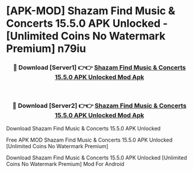 # [APK-MOD] Shazam  Find Music & Concerts 15.5.0 APK Unlocked - [Unlimited Coins No Watermark Premium] n79iu



<div align="center">
<h3>🔴 Download [Server1] 👉👉 <a href="https://momento.my/?title=Shazam__Find_Music_&_Concerts_15.5.0_APK_Unlocked">Shazam  Find Music & Concerts 15.5.0 APK Unlocked Mod Apk</a></h3><br>

<h3>🔴 Download [Server2] 👉👉 <a href="https://momento.my/?title=Shazam__Find_Music_&_Concerts_15.5.0_APK_Unlocked">Shazam  Find Music & Concerts 15.5.0 APK Unlocked Mod Apk</a></h3>
</div>



Download Shazam  Find Music & Concerts 15.5.0 APK Unlocked 

Free APK MOD Shazam  Find Music & Concerts 15.5.0 APK Unlocked [Unlimited Coins No Watermark Premium]

Download Shazam  Find Music & Concerts 15.5.0 APK Unlocked [Unlimited Coins No Watermark Premium] Mod For Android
